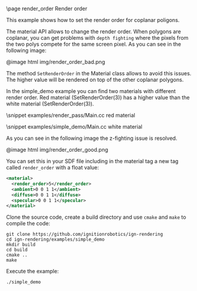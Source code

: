 \page render_order Render order

This example shows how to set the render order for coplanar poligons.

The material API allows to change the render order. When polygons are coplanar, you can get problems
with `depth fighting` where the pixels from the two polys compete for the same screen pixel. As you
can see in the following image:

@image html img/render_order_bad.png

The method `SetRenderOrder` in the Material class allows to avoid this issues. The higher value will
be rendered on top of the other coplanar polygons.

In the simple_demo example you can find two materials with different render order. Red material (SetRenderOrder(3))
has a higher value than the white material (SetRenderOrder(3)).

\snippet examples/render_pass/Main.cc red material

\snippet examples/simple_demo/Main.cc white material

As you can see in the following image the z-fighting issue is resolved.

@image html img/render_order_good.png

You can set this in your SDF file including in the material tag a new tag called `render_order` with
a float value:

```xml
<material>
  <render_order>5</render_order>
  <ambient>0 0 1 1</ambient>
  <diffuse>0 0 1 1</diffuse>
  <specular>0 0 1 1</specular>
</material>
```

Clone the source code, create a build directory and use `cmake` and `make` to compile the code:

```{.sh}
git clone https://github.com/ignitionrobotics/ign-rendering
cd ign-rendering/examples/simple_demo
mkdir build
cd build
cmake ..
make
```

Execute the example:

```{.sh}
./simple_demo
```
